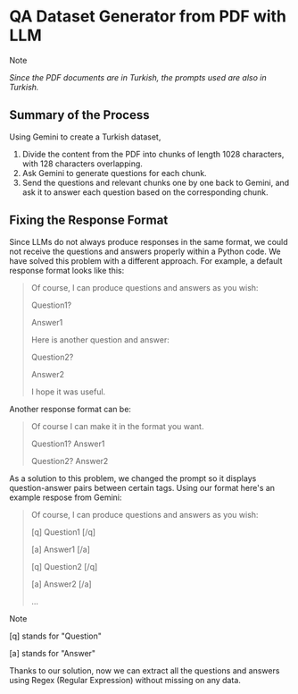 # QA Dataset Generator from PDF with LLM

>[!NOTE]
>*Since the PDF documents are in Turkish, the prompts used are also in Turkish.*
>
## Summary of the Process
Using Gemini to create a Turkish dataset, 

1. Divide the content from the PDF into chunks of length 1028 characters, with 128 characters overlapping.
2. Ask Gemini to generate questions for each chunk. 
2. Send the questions and relevant chunks one by one back to Gemini, and ask it to answer each question based on the corresponding chunk.

## Fixing the Response Format
Since LLMs do not always produce responses in the same format, we could not receive the questions and answers properly within a Python code. We have solved this problem with a different approach. For example, a default response format looks like this:

>Of course, I can produce questions and answers as you wish:
> 
>Question1?
> 
>Answer1
> 
>Here is another question and answer:
> 
>Question2?
> 
>Answer2
> 
>I hope it was useful.

Another response format can be:

>Of course I can make it in the format you want.
> 
>Question1? Answer1
> 
>Question2? Answer2

As a solution to this problem, we changed the prompt so it displays question-answer pairs between certain tags. Using our format here's an example respose from Gemini:

>Of course, I can produce questions and answers as you wish:
> 
>[q] Question1 [/q]
> 
>[a] Answer1 [/a]
>
>[q] Question2 [/q]
> 
>[a] Answer2 [/a]
>
>...

>[!NOTE]
>[q] stands for "Question"
> 
>[a] stands for "Answer"

Thanks to our solution, now we can extract all the questions and answers using Regex (Regular Expression) without missing on any data.
